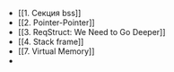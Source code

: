 - [[1. Секция bss]]
- [[2. Pointer-Pointer]]
- [[3. ReqStruct: We Need to Go Deeper]]
- [[4. Stack frame]]
- [[7. Virtual Memory]]
-